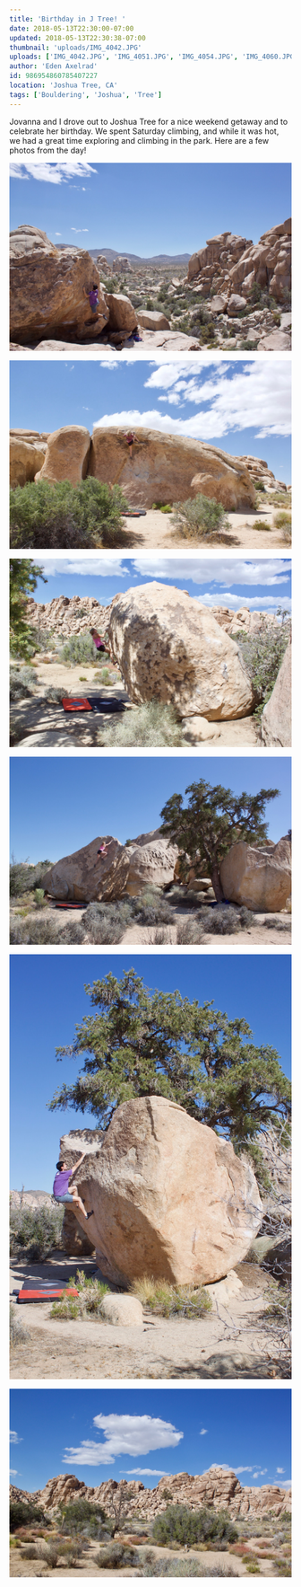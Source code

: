 ```yaml
---
title: 'Birthday in J Tree! '
date: 2018-05-13T22:30:00-07:00
updated: 2018-05-13T22:30:38-07:00
thumbnail: 'uploads/IMG_4042.JPG'
uploads: ['IMG_4042.JPG', 'IMG_4051.JPG', 'IMG_4054.JPG', 'IMG_4060.JPG', 'IMG_4076.JPG', 'IMG_4078.JPG']
author: 'Eden Axelrad'
id: 986954860785407227
location: 'Joshua Tree, CA'
tags: ['Bouldering', 'Joshua', 'Tree']
---
```


Jovanna and I drove out to Joshua Tree for a nice weekend getaway and to celebrate her birthday. We spent Saturday climbing, and while it was hot, we had a great time exploring and climbing in the park. Here are a few photos from the day!

![Me on Thin Lizzy (V8)](uploads/IMG_4042.JPG)

![Jovanna on Thingamajig (V0)](uploads/IMG_4051.JPG)

![Jovanna taking a lap on Chunkers (V0)](uploads/IMG_4054.JPG)

![Jovanna enjoying the slab on a roadside boulder](uploads/IMG_4060.JPG)

![Lip Service (V2)](uploads/IMG_4076.JPG)

![](uploads/IMG_4078.JPG)
